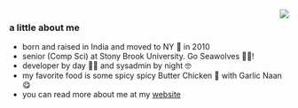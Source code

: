 

<br/>
<br/>

<img align="right" style="float:right" src="https://github.com/sdesingh/sdesingh/blob/master/computers.gif" />

### a little about me

- born and raised in India and moved to NY 🗽 in 2010
- senior (Comp Sci) at Stony Brook University. Go Seawolves 🌊🐺!
- developer by day 👨‍💻 and sysadmin by night 🤓 
- my favorite food is some spicy spicy Butter Chicken 🍗 with Garlic Naan 😋 
- you can read more about me at my [website](https://samsingh.dev)

<br/>
<br/>
